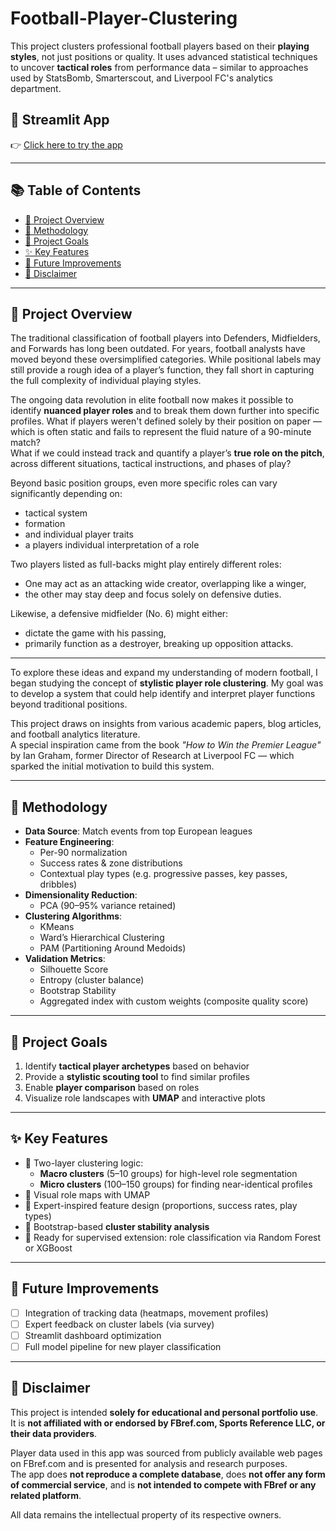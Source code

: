 # Football-Player-Clustering

This project clusters professional football players based on their **playing styles**, not just positions or quality. It uses advanced statistical techniques to uncover **tactical roles** from performance data – similar to approaches used by StatsBomb, Smarterscout, and Liverpool FC's analytics department.

## 🔗 Streamlit App  
👉 [Click here to try the app]([https://scouting25.streamlit.app/](https://football-player-clustering.streamlit.app))

---

## 📚 Table of Contents

- [🎯 Project Overview](#-project-overview)
- [🧪 Methodology](#-methodolodgy)
- [🎯 Project Goals](#-project-goals)
- [✨ Key Features](#-key-features)
- [🔧 Future Improvements](#-future-improvements)
- [📢 Disclaimer](#-disclaimer)

---

## 📖 Project Overview

The traditional classification of football players into Defenders, Midfielders, and Forwards has long been outdated. For years, football analysts have moved beyond these oversimplified categories. While positional labels may still provide a rough idea of a player’s function, they fall short in capturing the full complexity of individual playing styles.

The ongoing data revolution in elite football now makes it possible to identify **nuanced player roles** and to break them down further into specific profiles. What if players weren't defined solely by their position on paper — which is often static and fails to represent the fluid nature of a 90-minute match?  
What if we could instead track and quantify a player’s **true role on the pitch**, across different situations, tactical instructions, and phases of play?

Beyond basic position groups, even more specific roles can vary significantly depending on:
- tactical system
- formation
- and individual player traits
- a players individual interpretation of a role  

Two players listed as full-backs might play entirely different roles:
- One may act as an attacking wide creator, overlapping like a winger,
- the other may stay deep and focus solely on defensive duties.

Likewise, a defensive midfielder (No. 6) might either:
- dictate the game with his passing,
- primarily function as a destroyer, breaking up opposition attacks.

---

To explore these ideas and expand my understanding of modern football, I began studying the concept of **stylistic player role clustering**. My goal was to develop a system that could help identify and interpret player functions beyond traditional positions.

This project draws on insights from various academic papers, blog articles, and football analytics literature.  
A special inspiration came from the book *"How to Win the Premier League"* by Ian Graham, former Director of Research at Liverpool FC — which sparked the initial motivation to build this system.

---

## 🧪 Methodology

- **Data Source**: Match events from top European leagues
- **Feature Engineering**:
  - Per-90 normalization
  - Success rates & zone distributions
  - Contextual play types (e.g. progressive passes, key passes, dribbles)
- **Dimensionality Reduction**:
  - PCA (90–95% variance retained)
- **Clustering Algorithms**:
  - KMeans
  - Ward’s Hierarchical Clustering
  - PAM (Partitioning Around Medoids)
- **Validation Metrics**:
  - Silhouette Score
  - Entropy (cluster balance)
  - Bootstrap Stability
  - Aggregated index with custom weights (composite quality score)

---

## 🎯 Project Goals

1. Identify **tactical player archetypes** based on behavior
2. Provide a **stylistic scouting tool** to find similar profiles
3. Enable **player comparison** based on roles
4. Visualize role landscapes with **UMAP** and interactive plots

---

## ✨ Key Features

- 🧩 Two-layer clustering logic:
  - **Macro clusters** (5–10 groups) for high-level role segmentation
  - **Micro clusters** (100–150 groups) for finding near-identical profiles
- 🎨 Visual role maps with UMAP
- 🧠 Expert-inspired feature design (proportions, success rates, play types)
- 🔁 Bootstrap-based **cluster stability analysis**
- 🤖 Ready for supervised extension: role classification via Random Forest or XGBoost

---

## 🔧 Future Improvements

- [ ] Integration of tracking data (heatmaps, movement profiles)
- [ ] Expert feedback on cluster labels (via survey)
- [ ] Streamlit dashboard optimization
- [ ] Full model pipeline for new player classification

---

## 📢 Disclaimer

This project is intended **solely for educational and personal portfolio use**.  
It is **not affiliated with or endorsed by FBref.com, Sports Reference LLC, or their data providers**.

Player data used in this app was sourced from publicly available web pages on FBref.com and is presented for analysis and research purposes.  
The app does **not reproduce a complete database**, does **not offer any form of commercial service**, and is **not intended to compete with FBref or any related platform**.

All data remains the intellectual property of its respective owners.
